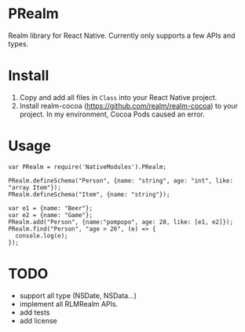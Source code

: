 # PRealm
Realm library for React Native. Currently only supports a few APIs and types.

# Install
1. Copy and add all files in `Class` into your React Native project.
2. Install realm-cocoa (https://github.com/realm/realm-cocoa) to your project. In my environment, Cocoa Pods caused an error.

# Usage

```
var PRealm = require('NativeModules').PRealm;

PRealm.defineSchema("Person", {name: "string", age: "int", like: "array Item"});
PRealm.defineSchema("Item", {name: "string"});

var e1 = {name: "Beer"};
var e2 = {name: "Game"};
PRealm.add("Person", {name:"pompopo", age: 28, like: [e1, e2]});
PRealm.find("Person", "age > 26", (e) => {
  console.log(e);
});
```

# TODO
- support all type (NSDate, NSData...)
- implement all RLMRealm APIs.
- add tests
- add license

